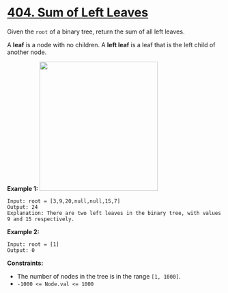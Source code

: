 # [404. Sum of Left Leaves](https://leetcode.com/problems/sum-of-left-leaves/)

Given the `root` of a binary tree, return the sum of all left leaves.

A **leaf**  is a node with no children. A **left leaf**  is a leaf that is the left child of another node.

**Example 1:** 
<img alt="" src="https://assets.leetcode.com/uploads/2021/04/08/leftsum-tree.jpg" style="width: 277px; height: 302px;">

```
Input: root = [3,9,20,null,null,15,7]
Output: 24
Explanation: There are two left leaves in the binary tree, with values 9 and 15 respectively.
```

**Example 2:** 

```
Input: root = [1]
Output: 0
```

**Constraints:** 

- The number of nodes in the tree is in the range `[1, 1000]`.
- `-1000 <= Node.val <= 1000`

